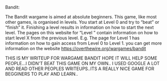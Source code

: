 Bandit:

The Bandit wargame is aimed at absolute beginners.
This game, like most other games, is organised in levels. You start at Level 0 and try to “beat” or “finish” it. Finishing a level results in information on how to start the next level. The pages on this website for “Level <X>” contain information on how to start level X from the previous level. E.g. The page for Level 1 has information on how to gain access from Level 0 to Level 1.
 you can get more information on the website https://overthewire.org/wargames/bandit
  
  
THIS IS MY WRITEUP FOR WARGAME BANDIT HOPE IT WILL HELP SOME PEOPLE...I DIDN'T BEAT THIS GAME ON MY OWN.. I USED GOOGLE A LOT AND READ OTHER PEOPLES WRITEUPS..ITS A REALLY NICE GAME FOR BEGGINERS TO PLAY AND LEARN..
